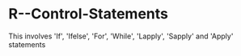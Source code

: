 # R--Control-Statements
This involves 'If', 'Ifelse', 'For', 'While', 'Lapply', 'Sapply' and 'Apply' statements
